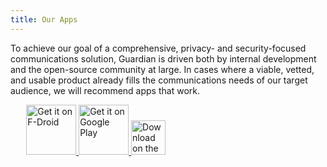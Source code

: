 ```yaml
---
title: Our Apps
---
```


To achieve our goal of a comprehensive, privacy- and security-focused
communications solution, Guardian is driven both by internal
development and the open-source community at large. In cases where a
viable, vetted, and usable product already fills the communications
needs of our target audience, we will recommend apps that work.

<style>
img {
  display: inline-block;
}
</style>

<div style="width: 90%; margin: 0 auto;">
<a href="https://search.f-droid.org/?q=Guardian+Project" target="_blank">
<img src="../img/get-it-on-fdroid.png" alt="Get it on F-Droid" height="80"/>
</a>
<a href="https://play.google.com/store/apps/dev?id=6502754515281796553" target="_blank">
<img src="../img/en-play-badge.png" alt="Get it on Google Play" height="80"/>
</a>
<a href="https://itunes.apple.com/by/app/onion-browser/id519296448" target="_blank">
<img src="../img/Download_on_the_App_Store_Badge_US-UK_RGB_blk_092917.svg" alt="Download on the App Store" height="55"/>
</a>
</div>
